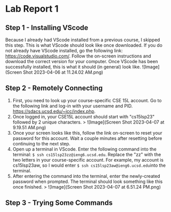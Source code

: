 # Lab Report 1
## Step 1 - Installing VScode
Because I already had VScode installed from a previous course, I skipped this step. This is what VScode should look like once downloaded.
If you do not already have VScode installed, go the following link: https://code.visualstudio.com/. Follow the on-screen instructions and download the correct version for your computer. 
Once VScode has been successfully installed, this is what it should (in general) look like.
![Image](Screen Shot 2023-04-06 at 11.24.02 AM.png)
## Step 2 - Remotely Connecting
1. First, you need to look up your course-specific CSE 15L account. Go to the following link and log-in with your username and PID. https://sdacs.ucsd.edu/~icc/index.php.
2. Once logged in, your CSE15L account should start with "cs15lsp23" followed by 2 unique characters. > ![Image](Screen Shot 2023-04-07 at 9.19.51 AM.png)
3. Once your screen looks like this, follow the link on-screen to reset your password for this account. Wait a couple minutes after resetting before continuing to the next step.
4. Open up a terminal in VScode. Enter the following command into the terminal: `$ ssh cs15lsp23zz@ieng6.ucsd.edu`. Replace the "zz" with the two letters in your course-specific account. For example, my account is cs15lsp23aw, so I would enter `$ ssh cs15lsp23aw@ieng6.ucsd.edu`into the terminal. 
5. After entering the command into the terminal, enter the newly-created password when prompted. The terminal should look something like this once finished. > ![Image](Screen Shot 2023-04-07 at 6.51.24 PM.png)
## Step 3 - Trying Some Commands
